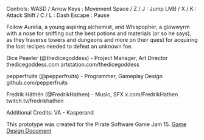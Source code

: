 Controls:
WASD  /  Arrow Keys     : Movement
Space  /  Z  /  J       : Jump
LMB    /  X  /  K       : Attack
Shift  /  C  /  L       : Dash
Escape                  : Pause

Follow Aurelia, a young aspiring alchemist, and Whispopher, a glowwyrm with a nose for sniffing out the best potions and materials (or so he says), as they traverse towers and dungeons and more on their quest for acquiring the lost recipes needed to defeat an unknown foe.

Dice Peavler (@thedicegoddess) - Project Manager, Art Director
thedicegoddess.com
artstation.com/thedicegoddess

pepperfruits (@pepperfruits) - Programmer, Gameplay Design
github.com/pepperfruits

Fredrik Häthén (@FredrikHathen) - Music, SFX
x.com/FredrikHathen
twitch.tv/fredrikhathen

Additional Credits:
VA - Kasperand

This prototype was created for the Pirate Software Game Jam 15. 
[Game Design Document](https://docs.google.com/document/d/1DaWmnupasPrbhgn_bRBb9rIX9AX3-e7_hrJhdJ1S_z4/edit?usp=sharing)
